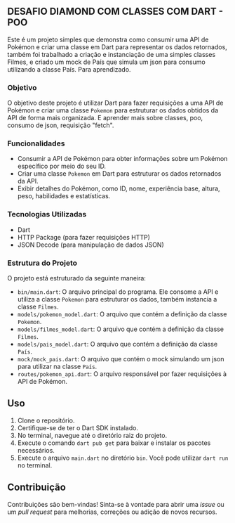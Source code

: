 ## DESAFIO DIAMOND COM CLASSES COM DART  - POO

Este é um projeto simples que demonstra como consumir uma API de Pokémon e criar uma classe em Dart para representar os dados retornados, também foi trabalhado a criação e instanciação de uma simples classes Filmes, e criado um mock de País que simula um json para consumo utilizando a classe País. Para aprendizado.

### Objetivo

O objetivo deste projeto é utilizar Dart para fazer requisições a uma API de Pokémon e criar uma classe `Pokemon` para estruturar os dados obtidos da API de forma mais organizada. E aprender mais sobre classes, poo, consumo de json, requisição "fetch".

### Funcionalidades

- Consumir a API de Pokémon para obter informações sobre um Pokémon específico por meio do seu ID.
- Criar uma classe `Pokemon` em Dart para estruturar os dados retornados da API.
- Exibir detalhes do Pokémon, como ID, nome, experiência base, altura, peso, habilidades e estatísticas.

### Tecnologias Utilizadas

- Dart
- HTTP Package (para fazer requisições HTTP)
- JSON Decode (para manipulação de dados JSON)

### Estrutura do Projeto

O projeto está estruturado da seguinte maneira:

- `bin/main.dart`: O arquivo principal do programa. Ele consome a API e utiliza a classe `Pokemon` para estruturar os dados, também instancia a classe `Filmes`.
- `models/pokemon_model.dart`: O arquivo que contém a definição da classe `Pokemon`.
- `models/filmes_model.dart`: O arquivo que contém a definição da classe `Filmes`.
- `models/pais_model.dart`: O arquivo que contém a definição da classe `País`.
- `mock/mock_pais.dart`: O arquivo que contém o mock simulando um json para utilizar na classe `País`.
- `routes/pokemon_api.dart`: O arquivo responsável por fazer requisições à API de Pokémon.

## Uso

1. Clone o repositório.
2. Certifique-se de ter o Dart SDK instalado.
3. No terminal, navegue até o diretório raiz do projeto.
4. Execute o comando `dart pub get` para baixar e instalar os pacotes necessários.
5. Execute o arquivo `main.dart` no diretório `bin`. Você pode utilizar  `dart run` no terminal.

## Contribuição

Contribuições são bem-vindas! Sinta-se à vontade para abrir uma _issue_ ou um _pull request_ para melhorias, correções ou adição de novos recursos.
